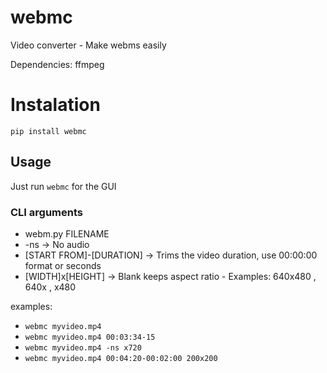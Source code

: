 # webmc

Video converter - Make webms easily

Dependencies:
ffmpeg


# Instalation

```
pip install webmc
```

## Usage

Just run `webmc` for the GUI

### CLI arguments
* webm.py FILENAME
* -ns -> No audio
* [START FROM]-[DURATION] -> Trims the video duration, use 00:00:00 format or seconds
* [WIDTH]x[HEIGHT] -> Blank keeps aspect ratio - Examples: 640x480 , 640x , x480

examples: 
* `webmc myvideo.mp4`
* `webmc myvideo.mp4 00:03:34-15`
* `webmc myvideo.mp4 -ns x720`
* `webmc myvideo.mp4 00:04:20-00:02:00 200x200`
